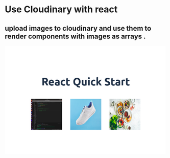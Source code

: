 # Use Cloudinary with react

## upload images to cloudinary and use them to render components with images as arrays .

![alt text](./demo.png)
